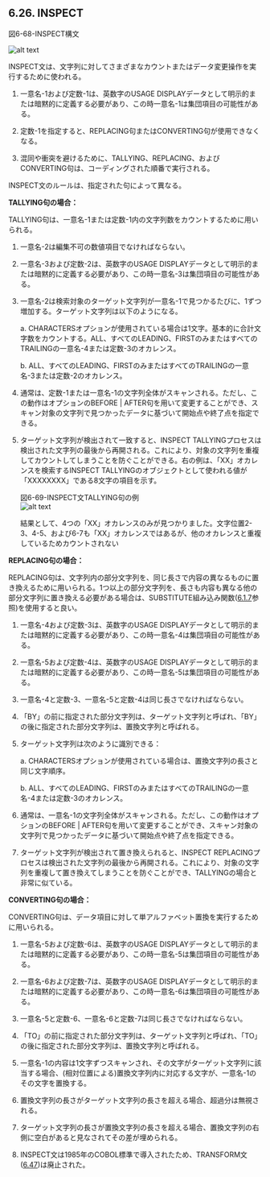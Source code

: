 ## 6.26. INSPECT

図6-68-INSPECT構文

![alt text](Image/6-68-Inspect.png)

INSPECT文は、文字列に対してさまざまなカウントまたはデータ変更操作を実行するために使われる。

1. 一意名-1および定数-1は、英数字のUSAGE DISPLAYデータとして明示的または暗黙的に定義する必要があり、この時一意名-1は集団項目の可能性がある。

2. 定数-1を指定すると、REPLACING句またはCONVERTING句が使用できなくなる。

3. 混同や衝突を避けるために、TALLYING、REPLACING、およびCONVERTING句は、コーディングされた順番で実行される。

INSPECT文のルールは、指定された句によって異なる。

**TALLYING句の場合：**

TALLYING句は、一意名-1または定数-1内の文字列数をカウントするために用いられる。

1. 一意名-2は編集不可の数値項目でなければならない。

2. 一意名-3および定数-2は、英数字のUSAGE DISPLAYデータとして明示的または暗黙的に定義する必要があり、この時一意名-3は集団項目の可能性がある。

3. 一意名-2は検索対象のターゲット文字列が一意名-1で見つかるたびに、1ずつ増加する。ターゲット文字列は以下のようになる。

    a. CHARACTERSオプションが使用されている場合は1文字。基本的に合計文字数をカウントする。ALL、すべてのLEADING、FIRSTのみまたはすべてのTRAILINGの一意名-4または定数-3のオカレンス。

    b. ALL、すべてのLEADING、FIRSTのみまたはすべてのTRAILINGの一意名-3または定数-2のオカレンス。

4. 通常は、定数-1または一意名-1の文字列全体がスキャンされる。ただし、この動作はオプションのBEFORE \| AFTER句を用いて変更することができ、スキャン対象の文字列で見つかったデータに基づいて開始点や終了点を指定できる。

5. ターゲット文字列が検出されて一致すると、INSPECT TALLYINGプロセスは検出された文字列の最後から再開される。これにより、対象の文字列を重複してカウントしてしまうことを防ぐことができる。右の例は、「XX」オカレンスを検索するINSPECT TALLYINGのオブジェクトとして使われる値が「XXXXXXXX」である8文字の項目を示す。

    図6-69-INSPECT文TALLYING句の例<br>
    ![alt text](Image/6-69-Inspect.png)

    結果として、4つの「XX」オカレンスのみが見つかりました。文字位置2-3、4-5、および6-7も「XX」オカレンスではあるが、他のオカレンスと重複しているためカウントされない

**REPLACING句の場合：**

REPLACING句は、文字列内の部分文字列を、同じ長さで内容の異なるものに置き換えるために用いられる。1つ以上の部分文字列を、長さも内容も異なる他の部分文字列に置き換える必要がある場合は、SUBSTITUTE組み込み関数([6.1.7](6-1-7.md)参照)を使用すると良い。

1. 一意名-4および定数-3は、英数字のUSAGE DISPLAYデータとして明示的または暗黙的に定義する必要があり、この時一意名-4は集団項目の可能性がある。

3. 一意名-5および定数-4は、英数字のUSAGE DISPLAYデータとして明示的または暗黙的に定義する必要があり、この時一意名-5は集団項目の可能性がある。

4. 一意名-4と定数-3、一意名-5と定数-4は同じ長さでなければならない。

5. 「BY」の前に指定された部分文字列は、ターゲット文字列と呼ばれ、「BY」の後に指定された部分文字列は、置換文字列と呼ばれる。

6. ターゲット文字列は次のように識別できる：

    a. CHARACTERSオプションが使用されている場合は、置換文字列の長さと同じ文字順序。

    b. ALL、すべてのLEADING、FIRSTのみまたはすべてのTRAILINGの一意名-4または定数-3のオカレンス。

7. 通常は、一意名-1の文字列全体がスキャンされる。ただし、この動作はオプションのBEFORE \| AFTER句を用いて変更することができ、スキャン対象の文字列で見つかったデータに基づいて開始点や終了点を指定できる。

8. ターゲット文字列が検出されて置き換えられると、INSPECT REPLACINGプロセスは検出された文字列の最後から再開される。これにより、対象の文字列を重複して置き換えてしまうことを防ぐことができ、TALLYINGの場合と非常に似ている。

**CONVERTING句の場合：**

CONVERTING句は、データ項目に対して単アルファベット置換を実行するために用いられる。

1. 一意名-5および定数-6は、英数字のUSAGE DISPLAYデータとして明示的または暗黙的に定義する必要があり、この時一意名-5は集団項目の可能性がある。

2. 一意名-6および定数-7は、英数字のUSAGE DISPLAYデータとして明示的または暗黙的に定義する必要があり、この時一意名-6は集団項目の可能性がある。

3. 一意名-5と定数-6、一意名-6と定数-7は同じ長さでなければならない。

4. 「TO」の前に指定された部分文字列は、ターゲット文字列と呼ばれ、「TO」の後に指定された部分文字列は、置換文字列と呼ばれる。

5. 一意名-1の内容は1文字ずつスキャンされ、その文字がターゲット文字列に該当する場合、(相対位置による)置換文字列内に対応する文字が、一意名-1のその文字を置換する。

6. 置換文字列の長さがターゲット文字列の長さを超える場合、超過分は無視される。

7. ターゲット文字列の長さが置換文字列の長さを超える場合、置換文字列の右側に空白があると見なされてその差が埋められる。

8. INSPECT文は1985年のCOBOL標準で導入されたため、TRANSFORM文([6.47](6-47.md))は廃止された。


